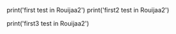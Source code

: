 
print('first test in Rouijaa2')
print('first2 test in Rouijaa2')


print('first3 test in Rouijaa2')

